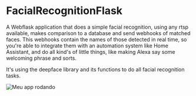 # FacialRecognitionFlask
A Webflask application that does a simple facial recognition, using any rtsp available, makes comparison to a database and send webhooks of matched faces. This webhooks contain the names of those detected in real time, so you're able to integrate them with an automation system like Home Assistant, and do all kind's of little things, like making Alexa say some welcoming phrase and sorts.

It's using the deepface library and its functions to do all facial recognition tasks.



![Meu app rodando](https://github.com/user-attachments/assets/d2c16360-377d-4354-bf10-b5cf33c20885)

